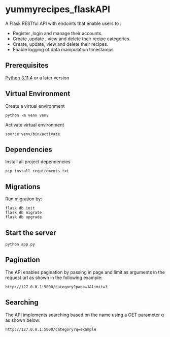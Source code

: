 # yummyrecipes_flaskAPI
A Flask RESTful API with endoints that enable users to :
* Register ,login and manage their accounts.
* Create ,update , view and delete their recipe categories.
* Create, update, view and delete their recipes.
* Enable logging of data manipulation timestamps
## Prerequisites
[Python 3.11.4](https://www.python.org/downloads/release/python-3114/) or a later version
## Virtual Environment
Create a virtual environment
```
python -m venv venv
```
Activate virtual environment
```
source venv/bin/activate
```
## Dependencies
Install all project dependencies
```
pip install requirements.txt
```
## Migrations
Run migration by:
```
flask db init
flask db migrate
flask db upgrade
```
## Start the server
```
python app.py
```
## Pagination
The API enables pagination by passing in page and limit as arguments in the request url as shown in the following example:
```
http://127.0.0.1:5000/category?page=1&limit=3
```
## Searching
The API implements searching based on the name using a GET parameter q as shown below:
```
http://127.0.0.1:5000/category?q=example
```
